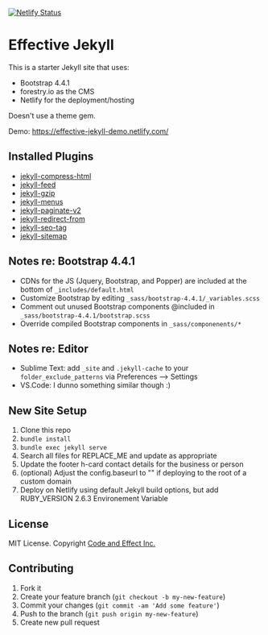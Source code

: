 [![Netlify Status](https://api.netlify.com/api/v1/badges/880b30d7-85fe-413a-92dd-05a3cc64cea3/deploy-status)](https://app.netlify.com/sites/effective-jekyll-demo/deploys)

# Effective Jekyll

This is a starter Jekyll site that uses:

- Bootstrap 4.4.1
- forestry.io as the CMS
- Netlify for the deployment/hosting

Doesn't use a theme gem.

Demo: https://effective-jekyll-demo.netlify.com/

## Installed Plugins

- [jekyll-compress-html](https://github.com/penibelst/jekyll-compress-html)
- [jekyll-feed](https://github.com/jekyll/jekyll-feed)
- [jekyll-gzip](https://github.com/philnash/jekyll-gzip)
- [jekyll-menus](https://github.com/forestryio/jekyll-menus)
- [jekyll-paginate-v2](https://github.com/sverrirs/jekyll-paginate-v2)
- [jekyll-redirect-from](https://github.com/jekyll/jekyll-redirect-from)
- [jekyll-seo-tag](https://github.com/jekyll/jekyll-seo-tag)
- [jekyll-sitemap](https://github.com/jekyll/jekyll-sitemap)

## Notes re: Bootstrap 4.4.1

- CDNs for the JS (Jquery, Bootstrap, and Popper) are included at the bottom of `_includes/default.html`
- Customize Bootstrap by editing `_sass/bootstrap-4.4.1/_variables.scss`
- Comment out unused Bootstrap components @included in `_sass/bootstrap-4.4.1/bootstrap.scss`
- Override compiled Bootstrap components in `_sass/componenents/*`

## Notes re: Editor

- Sublime Text: add `_site` and `.jekyll-cache` to your `folder_exclude_patterns` via Preferences --> Settings
- VS.Code: I dunno something similar though :)

## New Site Setup

1. Clone this repo
2. `bundle install`
3. `bundle exec jekyll serve`
4. Search all files for REPLACE_ME and update as appropriate
5. Update the footer h-card contact details for the business or person
6. (optional) Adjust the config.baseurl to "" if deploying to the root of a custom domain
7. Deploy on Netlify using default Jekyll build options, but add RUBY_VERSION 2.6.3 Environement Variable

## License

MIT License. Copyright [Code and Effect Inc.](http://www.codeandeffect.com/)

## Contributing

1. Fork it
2. Create your feature branch (`git checkout -b my-new-feature`)
3. Commit your changes (`git commit -am 'Add some feature'`)
4. Push to the branch (`git push origin my-new-feature`)
5. Create new pull request
